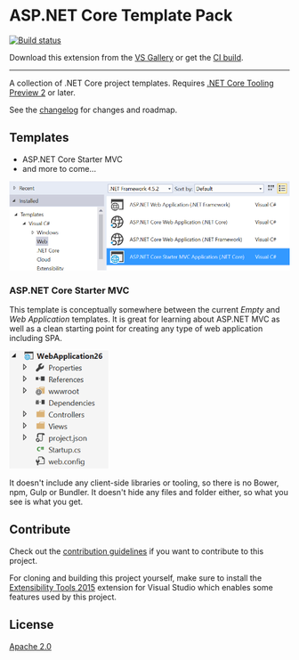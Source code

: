 # ASP.NET Core Template Pack

[![Build status](https://ci.appveyor.com/api/projects/status/87494qumqj3sh13e?svg=true)](https://ci.appveyor.com/project/madskristensen/coretemplatepack)

Download this extension from the [VS Gallery](https://visualstudiogallery.msdn.microsoft.com/31a3eab5-e62b-4030-9226-b5e4c9e1ffb5)
or get the [CI build](http://vsixgallery.com/extension/ae9d6285-3f2a-4cbe-9021-82eb4d8b8c74/).

---------------------------------------

A collection of .NET Core project templates. Requires
[.NET Core Tooling Preview 2](https://www.microsoft.com/net/download#tools)
or later.

See the [changelog](CHANGELOG.md) for changes and roadmap.

## Templates

- ASP.NET Core Starter MVC
- and more to come...

![New project dialog](art/new-project-dialog.png)

### ASP.NET Core Starter MVC
This template is conceptually somewhere between the current _Empty_ and
_Web Application_ templates. It is great for learning about ASP.NET MVC
as well as a clean starting point for creating any type of web application
including SPA.

![Basic ASP.NET Core](art/basic-template.png)

It doesn't include any client-side libraries or tooling, so there is no
Bower, npm, Gulp or Bundler. It doesn't hide any files and folder either,
so what you see is what you get.

## Contribute
Check out the [contribution guidelines](.github/CONTRIBUTING.md)
if you want to contribute to this project.

For cloning and building this project yourself, make sure
to install the
[Extensibility Tools 2015](https://visualstudiogallery.msdn.microsoft.com/ab39a092-1343-46e2-b0f1-6a3f91155aa6)
extension for Visual Studio which enables some features
used by this project.

## License
[Apache 2.0](LICENSE)